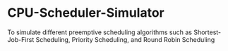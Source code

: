 # CPU-Scheduler-Simulator
To simulate different preemptive scheduling algorithms such as Shortest-Job-First Scheduling, Priority Scheduling, and Round Robin Scheduling
